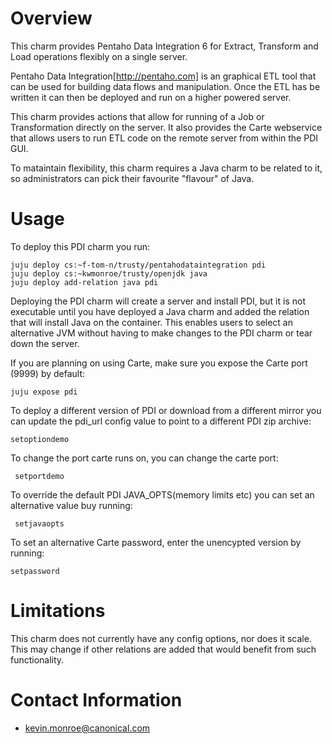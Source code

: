 # Overview

This charm provides Pentaho Data Integration 6 for Extract, Transform
and Load operations flexibly on a single server.

Pentaho Data Integration[http://pentaho.com] is an graphical ETL tool
that can be used for building data flows and manipulation. Once the ETL
has be written it can then be deployed and run on a higher powered server.

This charm provides actions that allow for running of a Job or Transformation
directly on the server. It also provides the Carte webservice that allows
users to run ETL code on the remote server from within the PDI GUI.

To mataintain flexibility, this charm requires a Java charm to be 
related to it, so administrators can pick their favourite "flavour"
of Java.

# Usage

To deploy this PDI charm you run:

    juju deploy cs:~f-tom-n/trusty/pentahodataintegration pdi
    juju deploy cs:~kwmonroe/trusty/openjdk java
    juju deploy add-relation java pdi

Deploying the PDI charm will create a server and install PDI, but it is not
executable until you have deployed a Java charm and added the relation that
will install Java on the container. This enables users to select an
alternative JVM without having to make changes to the PDI charm or tear down
the server.

If you are planning on using Carte, make sure you expose the Carte port
(9999) by default:

    juju expose pdi

To deploy a different version of PDI or download from a different mirror you 
can update the pdi_url config value to point to a different PDI zip archive:
    
    setoptiondemo

To change the port carte runs on, you can change the carte port:

     setportdemo

To override the default PDI JAVA_OPTS(memory limits etc) you can set an
alternative value buy running:

     setjavaopts

To set an alternative Carte password, enter the unencypted version by 
running:

    setpassword

# Limitations

This charm does not currently have any config options, nor does it scale.
This may change if other relations are added that would benefit from such
functionality.


# Contact Information

- <kevin.monroe@canonical.com>

